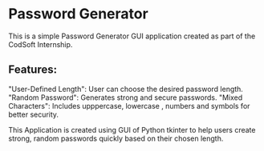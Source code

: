 # Password Generator

This is a simple Password Generator GUI application created as part of the CodSoft Internship.

## Features:
"User-Defined Length": User can choose the desired password length.
"Random Password": Generates strong and secure passwords.
"Mixed Characters": Includes upppercase, lowercase , numbers and symbols for better security.

This Application is created using GUI of Python tkinter to help users create strong, random passwords quickly based on their chosen length.
